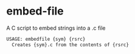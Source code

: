 # embed-file
A C script to embed strings into a .c file

```bash
USAGE: embedfile {sym} {rsrc}
  Creates {sym}.c from the contents of {rsrc}
```